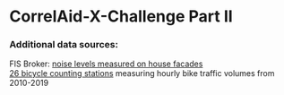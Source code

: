 # CorrelAid-X-Challenge Part II  
### Additional data sources:  
FIS Broker: [noise levels measured on house facades](https://fbinter.stadt-berlin.de/fb/berlin/service_intern.jsp?id=a_07_05_11fassadpeg@senstadt&type=FEED)   
[26 bicycle counting stations](https://www.berlin.de/sen/uvk/_assets/verkehr/verkehrsplanung/radverkehr/gesamtdatei_stundenwerte_2012-2019.xlsx) measuring hourly bike traffic volumes from 2010-2019
